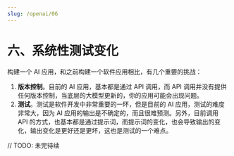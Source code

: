 ```yaml
---
slug: /openai/06
---
```


# 六、系统性测试变化

构建一个 AI 应用，和之前构建一个软件应用相比，有几个重要的挑战：
1. **版本控制**。目前的 AI 应用，基本都是通过 API 调用，而 API 调用并没有提供任何版本控制，当底层的大模型更新的，你的应用可能会出现问题。
2. **测试**。测试是软件开发中非常重要的一环，但是目前的 AI 应用，测试的难度非常大，因为 AI 应用的输出是不确定的，而且很难预测。另外，目前调用 API 的方式，也基本都是通过提示词，而提示词的变化，也会导致输出的变化，输出变化是更好还是更坏，这也是测试的一个难点。


// TODO: 未完待续


